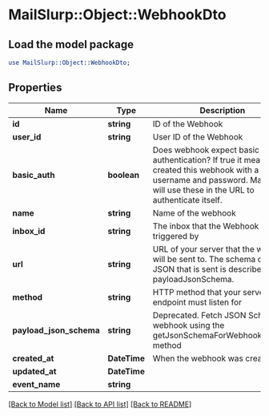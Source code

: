 # MailSlurp::Object::WebhookDto

## Load the model package
```perl
use MailSlurp::Object::WebhookDto;
```

## Properties
Name | Type | Description | Notes
------------ | ------------- | ------------- | -------------
**id** | **string** | ID of the Webhook | 
**user_id** | **string** | User ID of the Webhook | 
**basic_auth** | **boolean** | Does webhook expect basic authentication? If true it means you created this webhook with a username and password. MailSlurp will use these in the URL to authenticate itself. | 
**name** | **string** | Name of the webhook | [optional] 
**inbox_id** | **string** | The inbox that the Webhook will be triggered by | 
**url** | **string** | URL of your server that the webhook will be sent to. The schema of the JSON that is sent is described by the payloadJsonSchema. | 
**method** | **string** | HTTP method that your server endpoint must listen for | 
**payload_json_schema** | **string** | Deprecated. Fetch JSON Schema for webhook using the getJsonSchemaForWebhookPayload method | 
**created_at** | **DateTime** | When the webhook was created | 
**updated_at** | **DateTime** |  | 
**event_name** | **string** |  | [optional] 

[[Back to Model list]](../README#documentation-for-models) [[Back to API list]](../README#documentation-for-api-endpoints) [[Back to README]](../README)


